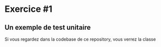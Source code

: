 # Exercice #1

## Un exemple de test unitaire

Si vous regardez dans la codebase de ce repository, vous verrez la classe